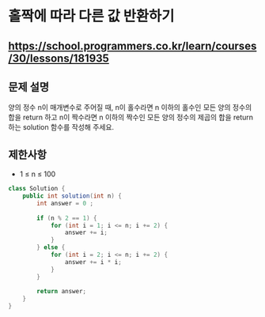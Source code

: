 # 홀짝에 따라 다른 값 반환하기
https://school.programmers.co.kr/learn/courses/30/lessons/181935
---
## 문제 설명
양의 정수 n이 매개변수로 주어질 때, n이 홀수라면 n 이하의 홀수인 모든 양의 정수의 합을 return 하고 n이 짝수라면 n 이하의 짝수인 모든 양의 정수의 제곱의 합을 return 하는 solution 함수를 작성해 주세요.

## 제한사항
+ 1 ≤ n ≤ 100
```java
class Solution {
    public int solution(int n) {
        int answer = 0 ;
        
        if (n % 2 == 1) {
            for (int i = 1; i <= n; i += 2) {
                answer += i;
            }
        } else {
            for (int i = 2; i <= n; i += 2) {
                answer += i * i;
            }
        }
        
        return answer;
    } 
}
```